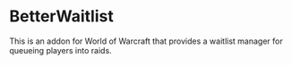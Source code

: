 BetterWaitlist
===============

This is an addon for World of Warcraft that provides a waitlist manager for
queueing players into raids.
